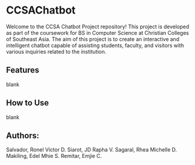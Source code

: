 # CCSAChatbot

Welcome to the CCSA Chatbot Project repository! This project is developed as part of the coursework for BS in Computer Science at Christian Colleges of Southeast Asia. The aim of this project is to create an interactive and intelligent chatbot capable of assisting students, faculty, and visitors with various inquiries related to the institution.

## Features
blank

## How to Use
blank

## Authors:
Salvador, Ronel Victor D.
Siarot, JD Rapha V.
Sagaral, Rhea Michelle D.
Makiling, Edel Mhie S.
Remitar, Emjie C.
